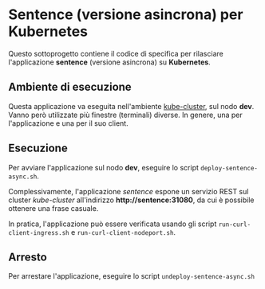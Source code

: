 # Sentence (versione asincrona) per Kubernetes

Questo sottoprogetto contiene il codice di specifica per rilasciare l'applicazione **sentence** (versione asincrona) su **Kubernetes**. 

## Ambiente di esecuzione 

Questa applicazione va eseguita nell'ambiente [kube-cluster](../../environments/kube-cluster/), sul nodo **dev**. 
Vanno però utilizzate più finestre (terminali) diverse. In genere, una per l'applicazione e una per il suo client.  

## Esecuzione 

Per avviare l'applicazione sul nodo **dev**, eseguire lo script `deploy-sentence-async.sh`. 

Complessivamente, l'applicazione *sentence* espone un servizio REST sul cluster *kube-cluster* all'indirizzo **http://sentence:31080**, da cui è possibile ottenere una frase casuale.

In pratica, l'applicazione può essere verificata usando gli script `run-curl-client-ingress.sh` e `run-curl-client-nodeport.sh`. 

## Arresto 

Per arrestare l'applicazione, eseguire lo script `undeploy-sentence-async.sh` 


